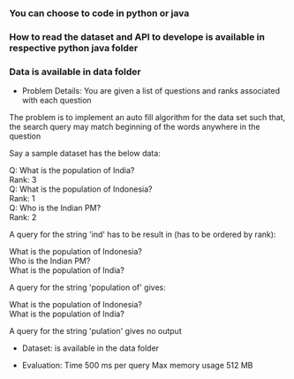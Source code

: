 ### You can choose to code in python or java
### How to read the dataset and API to develope is available in respective python java folder
### Data is available in data folder

- Problem Details: You are given a list of questions and ranks associated with each question

The problem is to implement an auto fill algorithm for the data set such that, the search query may match beginning of the words anywhere in the question

Say a sample dataset has the below data:

Q: What is the population of India?<br>
Rank: 3<br>
Q: What is the population of Indonesia?<br>
Rank: 1<br>
Q: Who is the Indian PM?<br>
Rank: 2<br>

A query for the string 'ind' has to be result in (has to be ordered by rank):

What is the population of Indonesia?<br>
Who is the Indian PM?<br>
What is the population of India?<br>

A query for the string 'population of' gives:

What is the population of Indonesia?<br>
What is the population of India?<br>

A query for the string 'pulation' gives no output
  
- Dataset: is available in the data folder

- Evaluation: Time 500 ms per query
              Max memory usage 512 MB
  
  
